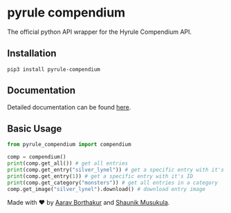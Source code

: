 # pyrule compendium
The official python API wrapper for the Hyrule Compendium API.

## Installation

    pip3 install pyrule-compendium

## Documentation
Detailed documentation can be found [here](https://gadhagod.github.io/pyrule-compendium).

## Basic Usage
```python
from pyrule_compendium import compendium

comp = compendium()
print(comp.get_all()) # get all entries
print(comp.get_entry("silver_lynel")) # get a specific entry with it's name
print(comp.get_entry(1)) # get a specific entry with it's ID
print(comp.get_category("monsters")) # get all entries in a category
comp.get_image("silver_lynel").download() # download entry image
```

Made with :heart: by [Aarav Borthakur](https://github.com/gadhagod) and [Shaunik Musukula](https://github.com/shaunikm).
